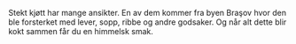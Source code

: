 Stekt kjøtt har mange ansikter. En av dem kommer fra byen Braşov hvor den ble forsterket med lever, sopp, ribbe og andre godsaker. Og når alt dette blir kokt sammen får du en himmelsk smak.